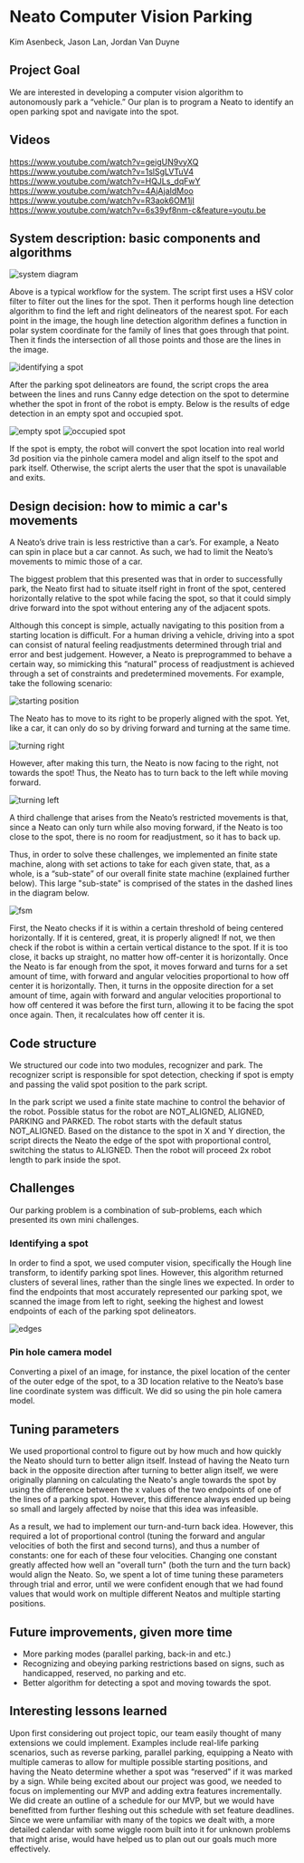 # Neato Computer Vision Parking
Kim Asenbeck, Jason Lan, Jordan Van Duyne

## Project Goal
We are interested in developing a computer vision algorithm to autonomously park a “vehicle.” Our plan is to program a Neato to identify an open parking spot and navigate into the spot.

## Videos

https://www.youtube.com/watch?v=geigUN9vyXQ <br />
https://www.youtube.com/watch?v=1slSgLVTuV4 <br />
https://www.youtube.com/watch?v=HQJLs_dqFwY <br />
https://www.youtube.com/watch?v=4AjAjaIdMoo <br />
https://www.youtube.com/watch?v=R3aok6OM1jI <br />
https://www.youtube.com/watch?v=6s39yf8nm-c&feature=youtu.be <br />

## System description: basic components and algorithms
![system diagram](imgs/system_diagram.png)

Above is a typical workflow for the system. The script first uses a HSV color filter to filter out the lines for the spot. Then it performs hough line detection algorithm to find the left and right delineators of the nearest spot. For each point in the image, the hough line detection algorithm defines a function in polar system coordinate for the family of lines that goes through that point. Then it finds the intersection of all those points and those are the lines in the image.

![identifying a spot](imgs/image_windows.png)

After the parking spot delineators are found, the script crops the area between the lines and runs Canny edge detection on the spot to determine whether the spot in front of the robot is empty. Below is the results of edge detection in an empty spot and occupied spot.

![empty spot](imgs/edge_2.png)
![occupied spot](imgs/edge_1.png)

If the spot is empty, the robot will convert the spot location into real world 3d position via the pinhole camera model and align itself to the spot and park itself. Otherwise, the script alerts the user that the spot is unavailable and exits.

## Design decision: how to mimic a car's movements
A Neato’s drive train is less restrictive than a car’s. For example, a Neato can spin in place but a car cannot.  As such, we had to limit the Neato’s movements to mimic those of a car.

The biggest problem that this presented was that in order to successfully park, the Neato first had to situate itself right in front of the spot, centered horizontally relative to the spot while facing the spot, so that it could simply drive forward into the spot without entering any of the adjacent spots.

Although this concept is simple, actually navigating to this position from a starting location is difficult. For a human driving a vehicle, driving into a spot can consist of natural feeling readjustments determined through trial and error and best judgement. However, a Neato is preprogrammed to behave a certain way, so mimicking this “natural” process of readjustment is achieved through a set of constraints and predetermined movements. For example, take the following scenario:

![starting position](imgs/start.png)

The Neato has to move to its right to be properly aligned with the spot. Yet, like a car, it can only do so by driving forward and turning at the same time.


![turning right](imgs/turn_right.png)

However, after making this turn, the Neato is now facing to the right, not towards the spot! Thus, the Neato has to turn back to the left while moving forward.

![turning left](imgs/turn_left.png)

A third challenge that arises from the Neato’s restricted movements is that, since a Neato can only turn while also moving forward, if the Neato is too close to the spot, there is no room for readjustment, so it has to back up.

Thus, in order to solve these challenges, we implemented an finite state machine, along with set actions to take for each given state, that, as a whole, is a “sub-state” of our overall finite state machine (explained further below). This large "sub-state" is comprised of the states in the dashed lines in the diagram below.

![fsm](imgs/fsm.png)

First, the Neato checks if it is within a certain threshold of being centered horizontally. If it is centered, great, it is properly aligned! If not, we then check if the robot is within a certain vertical distance to the spot. If it is too close, it backs up straight, no matter how off-center it is horizontally. Once the Neato is far enough from the spot, it moves forward and turns for a set amount of time, with forward and angular velocities proportional to how off center it is horizontally. Then, it turns in the opposite direction for a set amount of time, again with forward and angular velocities proportional to how off centered it was before the first turn, allowing it to be facing the spot once again. Then, it recalculates how off center it is.


## Code structure
We structured our code into two modules, recognizer and park. The recognizer script is responsible for spot detection, checking if spot is empty and passing the valid spot position to the park script.

In the park script we used a finite state machine to control the behavior of the robot. Possible status for the robot are NOT_ALIGNED, ALIGNED, PARKING and PARKED. The robot starts with the default status NOT_ALIGNED. Based on the distance to the spot in X and Y direction, the script directs the Neato the edge of the spot with proportional control, switching the status to ALIGNED. Then the robot will proceed 2x robot length to park inside the spot.

## Challenges
Our parking problem is a combination of sub-problems, each which presented its own mini challenges.

### Identifying a spot
In order to find a spot, we used computer vision, specifically the Hough line transform, to identify parking spot lines.  However, this algorithm returned clusters of several lines, rather than the single lines we expected. In order to find the endpoints that most accurately represented our parking spot, we scanned the image from left to right, seeking the highest and lowest endpoints of each of the parking spot delineators.

![edges](imgs/edges_drawing.png)

### Pin hole camera model
Converting a pixel of an image, for instance, the pixel location of the center of the outer edge of the spot, to a 3D location relative to the Neato’s base line coordinate system was difficult. We did so using the pin hole camera model.

## Tuning parameters
We used proportional control to figure out by how much and how quickly the Neato should turn to better align itself. Instead of having the Neato turn back in the opposite direction after turning to better align itself, we were originally planning on calculating the Neato's angle towards the spot by using the difference between the x values of the two endpoints of one of the lines of a parking spot. However, this difference always ended up being so small and largely affected by noise that this idea was infeasible.

As a result, we had to implement our turn-and-turn back idea. However, this required a lot of proportional control (tuning the forward and angular velocities of both the first and second turns), and thus a number of constants: one for each of these four velocities. Changing one constant greatly affected how well an "overall turn" (both the turn and the turn back) would align the Neato. So, we spent a lot of time tuning these parameters through trial and error, until we were confident enough that we had found values that would work on multiple different Neatos and multiple starting positions.

## Future improvements, given more time

- More parking modes (parallel parking, back-in and etc.)
- Recognizing and obeying parking restrictions based on signs, such as handicapped, reserved, no parking and etc.
- Better algorithm for detecting a spot and moving towards the spot.

## Interesting lessons learned
Upon first considering out project topic, our team easily thought of many extensions we could implement. Examples include real-life parking scenarios, such as reverse parking, parallel parking, equipping a Neato with multiple cameras to allow for multiple possible starting positions, and having the Neato determine whether a spot was “reserved” if it was marked by a sign. While being excited about our project was good, we needed to focus on implementing our MVP and adding extra features incrementally. We did create an outline of a schedule for our MVP, but we would have benefitted from further fleshing out this schedule with set feature deadlines. Since we were unfamiliar with many of the topics we dealt with, a more detailed calendar with some wiggle room built into it for unknown problems that might arise, would have helped us to plan out our goals much more effectively.
